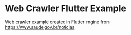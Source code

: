 # Web Crawler Flutter Example

Web crawler example created in Flutter engine from https://www.saude.gov.br/noticias
